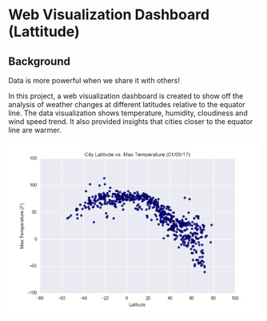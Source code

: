 # Web Visualization Dashboard (Lattitude)

## Background
Data is more powerful when we share it with others! 

In this project, a web visualization dashboard is created to show off the analysis of weather changes at different latitudes relative to the equator line. The data visualization shows temperature, humidity, cloudiness and wind speed trend. It also provided insights that cities closer to the equator line are warmer.

![dashboard](https://github.com/ofunkey/Web/blob/master/Web_Visualization_Dashboard_(Latitude)/Resources/assets/images/Temperature_Latitude.png)

